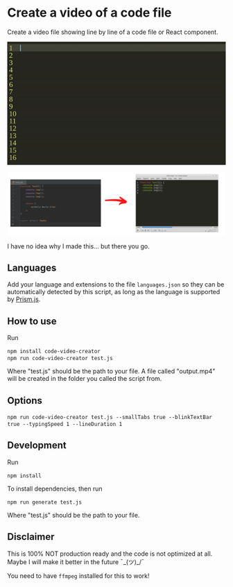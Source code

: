 # Create a video of a code file

Create a video file showing line by line of a code file or React component.

<img src="/examples/sample.gif?raw=true" width="890px" />

![ScreenShot](https://raw.githubusercontent.com/blopa/code-video-creator/main/examples/image.png)

I have no idea why I made this... but there you go.

## Languages
Add your language and extensions to the file `languages.json` so they can be automatically detected by this script, as long as the language is supported by [Prism.js](https://prismjs.com/).

## How to use
Run
```shell
npm install code-video-creator
npm run code-video-creator test.js
```
Where "test.js" should be the path to your file. A file called "output.mp4" will be created in the folder you called the script from.

## Options
```shell
npm run code-video-creator test.js --smallTabs true --blinkTextBar true --typingSpeed 1 --lineDuration 1
```

## Development
Run
```shell
npm install
```

To install dependencies, then run

```shell
npm run generate test.js
```

Where "test.js" should be the path to your file.

## Disclaimer
This is 100% NOT production ready and the code is not optimized at all. Maybe I will make it better in the future ¯\_(ツ)_/¯

You need to have `ffmpeg` installed for this to work!
